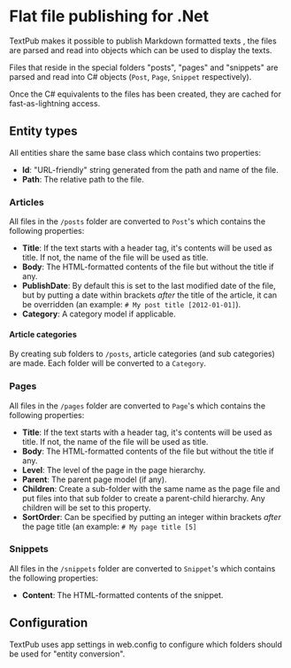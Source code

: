 # Flat file publishing for .Net

TextPub makes it possible to publish Markdown formatted texts , the files are parsed and read into objects which can be used to display the texts. 

Files that reside in the special folders "posts", "pages" and "snippets" are parsed and read into C# objects (`Post`, `Page`, `Snippet` respectively). 

Once the C# equivalents to the files has been created, they are cached for fast-as-lightning access.

## Entity types
All entities share the same base class which contains two properties:

* **Id**: "URL-friendly" string generated from the path and name of the file.
* **Path**: The relative path to the file.

### Articles
All files in the `/posts` folder are converted to `Post`'s which contains the following properties:

* **Title**: If the text starts with a header tag, it's contents will be used as title. If not, the name of the file will be used as title.
* **Body**: The HTML-formatted contents of the file but without the title if any.
* **PublishDate**: By default this is set to the last modified date of the file, but by putting a date within brackets _after_ the title of the article, it can be overridden (an example: `# My post title [2012-01-01]`).
* **Category**: A category model if applicable.

#### Article categories
By creating sub folders to `/posts`, article categories (and sub categories) are made. Each folder will be converted to a `Category`.

### Pages
All files in the `/pages` folder are converted to `Page`'s which contains the following properties:

* **Title**: If the text starts with a header tag, it's contents will be used as title. If not, the name of the file will be used as title.
* **Body**: The HTML-formatted contents of the file but without the title if any.
* **Level**: The level of the page in the page hierarchy.
* **Parent**: The parent page model (if any).
* **Children**: Create a sub-folder with the same name as the page file and put files into that sub folder to create a parent-child hierarchy. Any children will be set to this property.
* **SortOrder**: Can be specified by putting an integer within brackets _after_ the page title (an example: `# My page title [5]`

### Snippets
All files in the `/snippets` folder are converted to `Snippet`'s which contains the following properties:

* **Content**: The HTML-formatted contents of the snippet.

## Configuration
TextPub uses app settings in web.config to configure which folders should be used for "entity conversion". 
